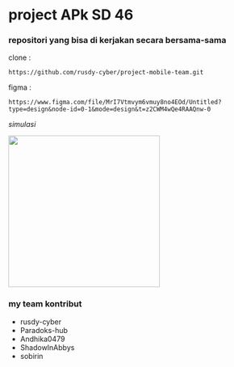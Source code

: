 # project APk SD 46
### repositori yang bisa di kerjakan secara bersama-sama
clone :
```
https://github.com/rusdy-cyber/project-mobile-team.git
```
figma :
```
https://www.figma.com/file/MrI7Vtmvym6vmuy8no4EOd/Untitled?type=design&node-id=0-1&mode=design&t=z2CWM4wQe4RAAQnw-0
```
*simulasi*

<img src="https://github.com/rusdy-cyber/project-mobile-team/blob/main/figma/mobile2.gif" width="300px">


### my team kontribut
 - rusdy-cyber
 - Paradoks-hub
 - Andhika0479
 - ShadowInAbbys
 - sobirin
